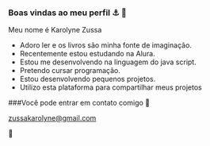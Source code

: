 ### Boas vindas ao meu perfil   ⚓ 🌸

Meu nome é Karolyne Zussa

- Adoro ler e os livros são minha fonte de imaginação.
- Recentemente estou estudando na Alura.
- Estou me desenvolvendo na linguagem do java script.
- Pretendo cursar programação.
- Estou desenvolvendo pequenos projetos.
- Utilizo esta plataforma para compartilhar meus projetos

###Você pode entrar em contato comigo   📧 

  zussakarolyne@gmail.com

💙
